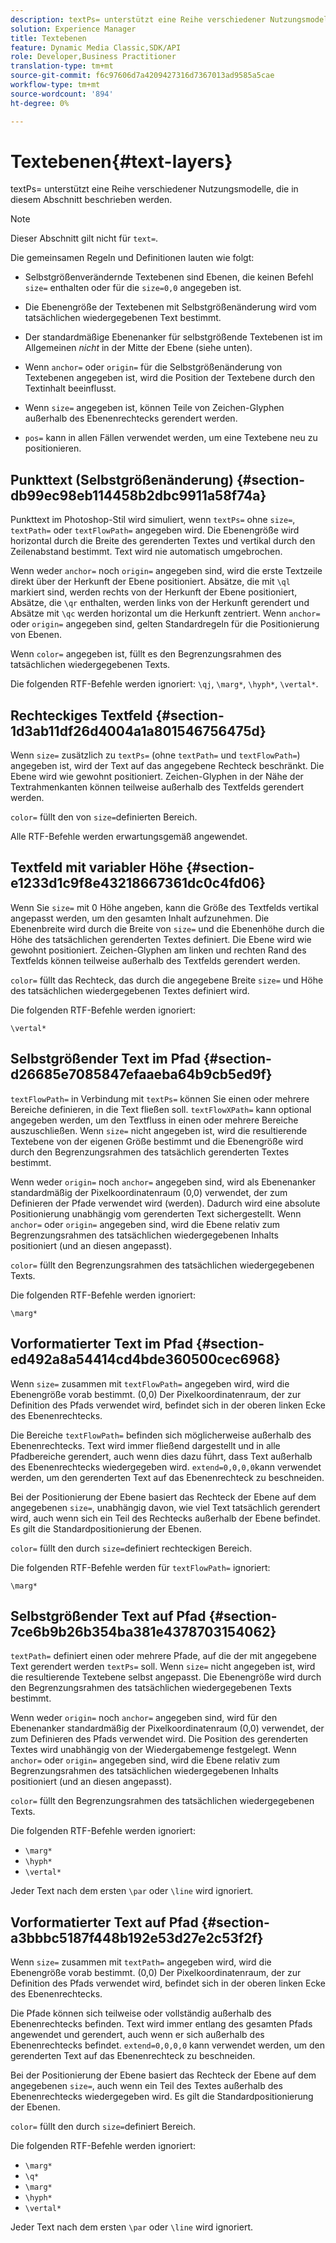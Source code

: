 ```yaml
---
description: textPs= unterstützt eine Reihe verschiedener Nutzungsmodelle, die in diesem Abschnitt beschrieben werden.
solution: Experience Manager
title: Textebenen
feature: Dynamic Media Classic,SDK/API
role: Developer,Business Practitioner
translation-type: tm+mt
source-git-commit: f6c97606d7a4209427316d7367013ad9585a5cae
workflow-type: tm+mt
source-wordcount: '894'
ht-degree: 0%

---
```



# Textebenen{#text-layers}

textPs= unterstützt eine Reihe verschiedener Nutzungsmodelle, die in diesem Abschnitt beschrieben werden.

>[!NOTE]
>
>Dieser Abschnitt gilt nicht für `text=`.

Die gemeinsamen Regeln und Definitionen lauten wie folgt:

* Selbstgrößenverändernde Textebenen sind Ebenen, die keinen Befehl `size=` enthalten oder für die `size=0,0` angegeben ist.

* Die Ebenengröße der Textebenen mit Selbstgrößenänderung wird vom tatsächlichen wiedergegebenen Text bestimmt.
* Der standardmäßige Ebenenanker für selbstgrößende Textebenen ist im Allgemeinen *nicht* in der Mitte der Ebene (siehe unten).
* Wenn `anchor=` oder `origin=` für die Selbstgrößenänderung von Textebenen angegeben ist, wird die Position der Textebene durch den Textinhalt beeinflusst.

* Wenn `size=` angegeben ist, können Teile von Zeichen-Glyphen außerhalb des Ebenenrechtecks gerendert werden.
* `pos=` kann in allen Fällen verwendet werden, um eine Textebene neu zu positionieren.

## Punkttext (Selbstgrößenänderung) {#section-db99ec98eb114458b2dbc9911a58f74a}

Punkttext im Photoshop-Stil wird simuliert, wenn `textPs=` ohne `size=`, `textPath=` oder `textFlowPath=` angegeben wird. Die Ebenengröße wird horizontal durch die Breite des gerenderten Textes und vertikal durch den Zeilenabstand bestimmt. Text wird nie automatisch umgebrochen.

Wenn weder `anchor=` noch `origin=` angegeben sind, wird die erste Textzeile direkt über der Herkunft der Ebene positioniert. Absätze, die mit `\ql` markiert sind, werden rechts von der Herkunft der Ebene positioniert, Absätze, die `\qr` enthalten, werden links von der Herkunft gerendert und Absätze mit `\qc` werden horizontal um die Herkunft zentriert. Wenn `anchor=` oder `origin=` angegeben sind, gelten Standardregeln für die Positionierung von Ebenen.

Wenn `color=` angegeben ist, füllt es den Begrenzungsrahmen des tatsächlichen wiedergegebenen Texts.

Die folgenden RTF-Befehle werden ignoriert: `\qj`, `\marg*`, `\hyph*`, `\vertal*`.

## Rechteckiges Textfeld {#section-1d3ab11df26d4004a1a801546756475d}

Wenn `size=` zusätzlich zu `textPs=` (ohne `textPath=` und `textFlowPath=`) angegeben ist, wird der Text auf das angegebene Rechteck beschränkt. Die Ebene wird wie gewohnt positioniert. Zeichen-Glyphen in der Nähe der Textrahmenkanten können teilweise außerhalb des Textfelds gerendert werden.

`color=` füllt den von  `size=`definierten Bereich.

Alle RTF-Befehle werden erwartungsgemäß angewendet.

## Textfeld mit variabler Höhe {#section-e1233d1c9f8e43218667361dc0c4fd06}

Wenn Sie `size=` mit 0 Höhe angeben, kann die Größe des Textfelds vertikal angepasst werden, um den gesamten Inhalt aufzunehmen. Die Ebenenbreite wird durch die Breite von `size=` und die Ebenenhöhe durch die Höhe des tatsächlichen gerenderten Textes definiert. Die Ebene wird wie gewohnt positioniert. Zeichen-Glyphen am linken und rechten Rand des Textfelds können teilweise außerhalb des Textfelds gerendert werden.

`color=` füllt das Rechteck, das durch die angegebene Breite  `size=` und Höhe des tatsächlichen wiedergegebenen Textes definiert wird.

Die folgenden RTF-Befehle werden ignoriert:

`\vertal*`

## Selbstgrößender Text im Pfad {#section-d26685e7085847efaaeba64b9cb5ed9f}

`textFlowPath=` in Verbindung mit  `textPs=` können Sie einen oder mehrere Bereiche definieren, in die Text fließen soll. `textFlowXPath=` kann optional angegeben werden, um den Textfluss in einen oder mehrere Bereiche auszuschließen. Wenn `size=` nicht angegeben ist, wird die resultierende Textebene von der eigenen Größe bestimmt und die Ebenengröße wird durch den Begrenzungsrahmen des tatsächlich gerenderten Textes bestimmt.

Wenn weder `origin=` noch `anchor=` angegeben sind, wird als Ebenenanker standardmäßig der Pixelkoordinatenraum (0,0) verwendet, der zum Definieren der Pfade verwendet wird (werden). Dadurch wird eine absolute Positionierung unabhängig vom gerenderten Text sichergestellt. Wenn `anchor=` oder `origin=` angegeben sind, wird die Ebene relativ zum Begrenzungsrahmen des tatsächlichen wiedergegebenen Inhalts positioniert (und an diesen angepasst).

`color=` füllt den Begrenzungsrahmen des tatsächlichen wiedergegebenen Texts.

Die folgenden RTF-Befehle werden ignoriert:

`\marg*`

## Vorformatierter Text im Pfad {#section-ed492a8a54414cd4bde360500cec6968}

Wenn `size=` zusammen mit `textFlowPath=` angegeben wird, wird die Ebenengröße vorab bestimmt. (0,0) Der Pixelkoordinatenraum, der zur Definition des Pfads verwendet wird, befindet sich in der oberen linken Ecke des Ebenenrechtecks.

Die Bereiche `textFlowPath=` befinden sich möglicherweise außerhalb des Ebenenrechtecks. Text wird immer fließend dargestellt und in alle Pfadbereiche gerendert, auch wenn dies dazu führt, dass Text außerhalb des Ebenenrechtecks wiedergegeben wird. `extend=0,0,0,0`kann verwendet werden, um den gerenderten Text auf das Ebenenrechteck zu beschneiden.

Bei der Positionierung der Ebene basiert das Rechteck der Ebene auf dem angegebenen `size=`, unabhängig davon, wie viel Text tatsächlich gerendert wird, auch wenn sich ein Teil des Rechtecks außerhalb der Ebene befindet. Es gilt die Standardpositionierung der Ebenen.

`color=` füllt den durch  `size=`definiert rechteckigen Bereich.

Die folgenden RTF-Befehle werden für `textFlowPath=` ignoriert:

`\marg*`

## Selbstgrößender Text auf Pfad {#section-7ce6b9b26b354ba381e4378703154062}

`textPath=` definiert einen oder mehrere Pfade, auf die der mit angegebene Text gerendert werden  `textPs=` soll. Wenn `size=` nicht angegeben ist, wird die resultierende Textebene selbst angepasst. Die Ebenengröße wird durch den Begrenzungsrahmen des tatsächlichen wiedergegebenen Texts bestimmt.

Wenn weder `origin=` noch `anchor=` angegeben sind, wird für den Ebenenanker standardmäßig der Pixelkoordinatenraum (0,0) verwendet, der zum Definieren des Pfads verwendet wird. Die Position des gerenderten Textes wird unabhängig von der Wiedergabemenge festgelegt. Wenn `anchor=` oder `origin=` angegeben sind, wird die Ebene relativ zum Begrenzungsrahmen des tatsächlichen wiedergegebenen Inhalts positioniert (und an diesen angepasst).

`color=` füllt den Begrenzungsrahmen des tatsächlichen wiedergegebenen Texts.

Die folgenden RTF-Befehle werden ignoriert:

* `\marg*`
* `\hyph*`
* `\vertal*`

Jeder Text nach dem ersten `\par` oder `\line` wird ignoriert.

## Vorformatierter Text auf Pfad {#section-a3bbbc5187f448b192e53d27e2c53f2f}

Wenn `size=` zusammen mit `textPath=` angegeben wird, wird die Ebenengröße vorab bestimmt. (0,0) Der Pixelkoordinatenraum, der zur Definition des Pfads verwendet wird, befindet sich in der oberen linken Ecke des Ebenenrechtecks.

Die Pfade können sich teilweise oder vollständig außerhalb des Ebenenrechtecks befinden. Text wird immer entlang des gesamten Pfads angewendet und gerendert, auch wenn er sich außerhalb des Ebenenrechtecks befindet. `extend=0,0,0,0` kann verwendet werden, um den gerenderten Text auf das Ebenenrechteck zu beschneiden.

Bei der Positionierung der Ebene basiert das Rechteck der Ebene auf dem angegebenen `size=`, auch wenn ein Teil des Textes außerhalb des Ebenenrechtecks wiedergegeben wird. Es gilt die Standardpositionierung der Ebenen.

`color=` füllt den durch  `size=`definiert Bereich.

Die folgenden RTF-Befehle werden ignoriert:

* `\marg*`
* `\q*`
* `\marg*`
* `\hyph*`
* `\vertal*`

Jeder Text nach dem ersten `\par` oder `\line` wird ignoriert.
